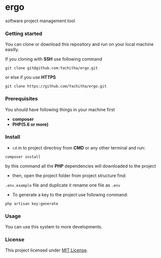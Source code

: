 # ergo
software project management tool
### Getting started
You can clone or download this repository and run on your local machine easilly.

If you cloning with **SSH** use following command

`git clone git@github.com:Yachitha/ergo.git`

or else if you use **HTTPS**

`git clone https://github.com/Yachitha/ergo.git`

### Prerequisites
You should have following things in your machine first

* **composer**
* **PHP(5.6 or more)**

### Install

* `cd` in to project directroy from **CMD** or any other terminal and run:

`composer install`

by this command all the **PHP** dependencies will downloaded to the project

* then, open the project folder from project structure find:

`.env.example` file and duplicate it rename one file as `.env`

* To generate a key to the project use following command:

`php artisan key:generate`

### Usage
You can use this system to more developments.

### License
This project licensed under [MIT License](LICENSE).
